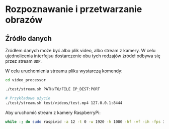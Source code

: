# Rozpoznawanie i przetwarzanie obrazów

## Źródło danych

Źródłem danych może być albo plik video, albo stream z kamery. W celu ujednolicenia interfejsu dostarczenie obu tych rodzajów źródeł odbywa się przez stream `UDP`.

W celu uruchomienia streamu pliku wystarczą komendy:

```sh
cd video_processor

./test/stream.sh PATH/TO/FILE IP_DEST:PORT

# Przykładowe użycie
./test/stream.sh test/videos/test.mp4 127.0.0.1:8444
```

Aby uruchomić stream z kamery RaspberryPi:

```sh
while :; do sudo raspivid -a 12 -t 0 -w 1920 -h 1080 -hf -vf -ih -fps 30 -o udp://IP_DEST:PORT ;done
```
